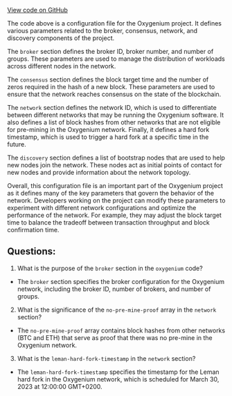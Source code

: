 [View code on GitHub](https://github.com/oxygenium/oxygenium/flow/src/main/resources/network_mainnet.conf.tmpl)

The code above is a configuration file for the Oxygenium project. It defines various parameters related to the broker, consensus, network, and discovery components of the project.

The `broker` section defines the broker ID, broker number, and number of groups. These parameters are used to manage the distribution of workloads across different nodes in the network.

The `consensus` section defines the block target time and the number of zeros required in the hash of a new block. These parameters are used to ensure that the network reaches consensus on the state of the blockchain.

The `network` section defines the network ID, which is used to differentiate between different networks that may be running the Oxygenium software. It also defines a list of block hashes from other networks that are not eligible for pre-mining in the Oxygenium network. Finally, it defines a hard fork timestamp, which is used to trigger a hard fork at a specific time in the future.

The `discovery` section defines a list of bootstrap nodes that are used to help new nodes join the network. These nodes act as initial points of contact for new nodes and provide information about the network topology.

Overall, this configuration file is an important part of the Oxygenium project as it defines many of the key parameters that govern the behavior of the network. Developers working on the project can modify these parameters to experiment with different network configurations and optimize the performance of the network. For example, they may adjust the block target time to balance the tradeoff between transaction throughput and block confirmation time.
## Questions: 
 1. What is the purpose of the `broker` section in the `oxygenium` code?
- The `broker` section specifies the broker configuration for the Oxygenium network, including the broker ID, number of brokers, and number of groups.

2. What is the significance of the `no-pre-mine-proof` array in the `network` section?
- The `no-pre-mine-proof` array contains block hashes from other networks (BTC and ETH) that serve as proof that there was no pre-mine in the Oxygenium network.

3. What is the `leman-hard-fork-timestamp` in the `network` section?
- The `leman-hard-fork-timestamp` specifies the timestamp for the Leman hard fork in the Oxygenium network, which is scheduled for March 30, 2023 at 12:00:00 GMT+0200.